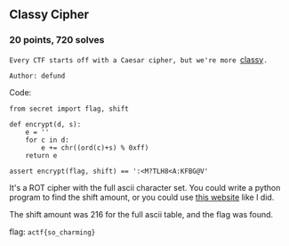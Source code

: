 ## Classy Cipher
### 20 points, 720 solves

`Every CTF starts off with a Caesar cipher, but we're more `<a href='https://files.actf.co/2e1940179916e0501fbba0de705a668e42646c916276d7a51ad6a2d2cc381720/classy_cipher.py'>classy</a>`.`

`Author: defund`

Code:

```
from secret import flag, shift

def encrypt(d, s):
	e = ''
	for c in d:
		e += chr((ord(c)+s) % 0xff)
	return e

assert encrypt(flag, shift) == ':<M?TLH8<A:KFBG@V'
```

It's a ROT cipher with the full ascii character set. You could write a python program to find the shift amount, or you could use <a href='https://www.dcode.fr/rot-cipher'>this website</a> like I did.

The shift amount was 216 for the full ascii table, and the flag was found.

flag: `actf{so_charming}`
